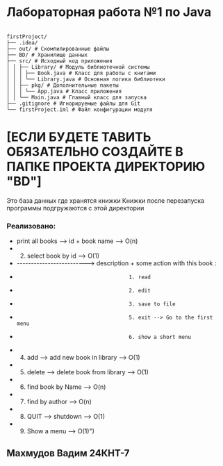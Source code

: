 
# Лабораторная работа №1 по Java
```

firstProject/  
├── .idea/  
├── out/ # Скомпилированные файлы
├── BD/ # Хранилище данных 
├── src/ # Исходный код приложения  
│ │ ├── Library/ # Модуль библиотечной системы
│ │ │ ├── Book.java # Класс для работы с книгами  
│ │ │ └── Library.java # Основная логика библиотеки
│ │ ├── pkg/ # Дополнительные пакеты
│ │ │ └── App.java # Класс приложения 
│ │ └── Main.java # Главный класс для запуска 
├── .gitignore # Игнорируемые файлы для Git  
└── firstProject.iml # Файл конфигурации модуля
```
# [ЕСЛИ БУДЕТЕ ТАВИТЬ ОБЯЗАТЕЛЬНО СОЗДАЙТЕ В ПАПКЕ ПРОЕКТА ДИРЕКТОРИЮ "BD"]
Это база данных где хранятся книжки
Книжки после перезапуска программы подгружаются с этой директории
### Реализовано:
- print all books --> id + book name   --> O(n)
- 2. select book by id  --> O(1)  
- -------------------------> description + some action with this book :  
-                                         1. read 
-                                         2. edit
-                                         3. save to file
-                                         5. exit --> Go to the first menu
-                                         6. show a short menu
- 4. add --> add new book in library --> O(1)  
- 5. delete --> delete book from library --> O(1)
- 6. find book by Name --> O(n)  
- 7. find by author --> O(n)  
- 8. QUIT --> shutdown --> O(1)  
- 9. Show a menu --> O(1)")
## Махмудов Вадим 24КНТ-7